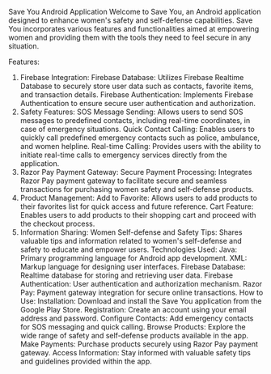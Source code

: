 Save You Android Application
Welcome to Save You, an Android application designed to enhance women's safety and self-defense capabilities. Save You incorporates various features and functionalities aimed at empowering women and providing them with the tools they need to feel secure in any situation.

Features:
1. Firebase Integration:
Firebase Database: Utilizes Firebase Realtime Database to securely store user data such as contacts, favorite items, and transaction details.
Firebase Authentication: Implements Firebase Authentication to ensure secure user authentication and authorization.
2. Safety Features:
SOS Message Sending: Allows users to send SOS messages to predefined contacts, including real-time coordinates, in case of emergency situations.
Quick Contact Calling: Enables users to quickly call predefined emergency contacts such as police, ambulance, and women helpline.
Real-time Calling: Provides users with the ability to initiate real-time calls to emergency services directly from the application.
3. Razor Pay Payment Gateway:
Secure Payment Processing: Integrates Razor Pay payment gateway to facilitate secure and seamless transactions for purchasing women safety and self-defense products.
4. Product Management:
Add to Favorite: Allows users to add products to their favorites list for quick access and future reference.
Cart Feature: Enables users to add products to their shopping cart and proceed with the checkout process.
5. Information Sharing:
Women Self-defense and Safety Tips: Shares valuable tips and information related to women's self-defense and safety to educate and empower users.
Technologies Used:
Java: Primary programming language for Android app development.
XML: Markup language for designing user interfaces.
Firebase Database: Realtime database for storing and retrieving user data.
Firebase Authentication: User authentication and authorization mechanism.
Razor Pay: Payment gateway integration for secure online transactions.
How to Use:
Installation: Download and install the Save You application from the Google Play Store.
Registration: Create an account using your email address and password.
Configure Contacts: Add emergency contacts for SOS messaging and quick calling.
Browse Products: Explore the wide range of safety and self-defense products available in the app.
Make Payments: Purchase products securely using Razor Pay payment gateway.
Access Information: Stay informed with valuable safety tips and guidelines provided within the app.
